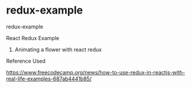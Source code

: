 # redux-example
redux-example

React Redux Example
1. Animating a flower with react redux

Reference Used

https://www.freecodecamp.org/news/how-to-use-redux-in-reactjs-with-real-life-examples-687ab4441b85/

